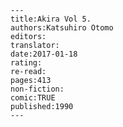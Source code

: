 
    ---
    title:Akira Vol 5.
    authors:Katsuhiro Otomo
    editors:
    translator:
    date:2017-01-18
    rating:
    re-read:
    pages:413
    non-fiction:
    comic:TRUE
    published:1990
    ---

    